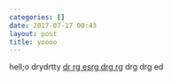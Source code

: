 ```yaml
---
categories: []
date: 2017-07-17 00:43
layout: post
title: yoooo
---
```



hell;o drydrtty [dr rg esrg drg rg](http://marinlemaignan.github.io/2017/07/18/whostheboss.html) drg drg ed